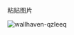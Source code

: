 粘贴图片

![wallhaven-qzleeq](https://gitee.com/BIGDragon962464/my-picture/raw/master/202308081551599.jpg)
